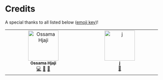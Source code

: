 # Credits

A special thanks to all listed below ([emoji key](https://allcontributors.org/docs/emoji-key))!

<!-- ALL-CONTRIBUTORS-LIST:START - Do not remove or modify this section -->
<!-- prettier-ignore-start -->
<!-- markdownlint-disable -->
<table>
  <tbody>
    <tr>
      <td align="center" valign="top" width="14.28%"><a href="https://github.com/o2sh"><img src="https://avatars.githubusercontent.com/u/13710835?v=4?s=100" width="100px;" alt="Ossama Hjaji"/><br /><sub><b>Ossama Hjaji</b></sub></a><br /><a href="#code-o2sh" title="Code">💻</a> <a href="#maintenance-o2sh" title="Maintenance">🚧</a> <a href="#data-o2sh" title="Data">🔣</a></td>
      <td align="center" valign="top" width="14.28%"><a href="https://github.com/jake-87"><img src="https://avatars.githubusercontent.com/u/68929154?v=4?s=100" width="100px;" alt="j"/><br /><sub><b>j</b></sub></a><br /><a href="#data-jake-87" title="Data">🔣</a></td>
    </tr>
  </tbody>
</table>

<!-- markdownlint-restore -->
<!-- prettier-ignore-end -->

<!-- ALL-CONTRIBUTORS-LIST:END -->
